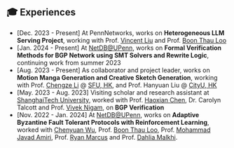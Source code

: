 ## 🎓 Experiences

* [Dec. 2023 - Present] At PennNetworks, works on **Heterogeneous LLM Serving Project**, working with Prof. [Vincent Liu](https://vincen.tl) and Prof. [Boon Thau Loo](https://boonloo.cis.upenn.edu/)
* [Jan. 2024 - Present] At [NetDB@UPenn](https://netdb.cis.upenn.edu/), works on **Formal Verification Methods for BGP Network using SMT Solvers and Rewrite Logic**, continuing work from summer 2023
* [Aug. 2023 - Present] As collaborator and project leader, works on **Motion Manga Generation and Creative Sketch Generation**, working with Prof. [Chengze Li](https://moeka.me/) @ [SFU, HK](https://www.sfu.edu.hk/en/), and Prof. Hanyuan Liu @ [CityU, HK](https://www.cityu.edu.hk/)
* [May. 2023 - Aug. 2023] Visiting scholar and research assistant at [ShanghaiTech University](https://www.shanghaitech.edu.cn/eng/), worked with Prof. [Haoxian Chen](https://faculty.sist.shanghaitech.edu.cn/hxchen/), Dr. Carolyn Talcott and Prof. [Vivek Nigam](https://nigam.info/), on **BGP Verification**
* [Nov. 2022 - Jan. 2024] At [NetDB@UPenn](https://netdb.cis.upenn.edu/), works on **Adaptive Byzantine Fault Tolerant Protocols with Reinforcement Learning**, worked with [Chenyuan Wu](https://chenyuanwu.com/), Prof. [Boon Thau Loo](https://boonloo.cis.upenn.edu/), Prof. [Mohammad Javad Amiri](https://www3.cs.stonybrook.edu/~amiri/), Prof. [Ryan Marcus](https://rmarcus.info/blog/) and Prof. [Dahlia Malkhi](https://malkhi.com/).

